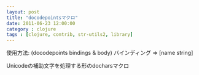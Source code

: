 ```yaml
---
layout: post
title: "docodepointsマクロ"
date: 2011-06-23 12:00:00
category : clojure
tags : [clojure, contrib, str-utils2, library]
---
```

使用方法: (docodepoints bindings & body)
バインディング => [name string]

Unicodeの補助文字を処理する形のdocharsマクロ
